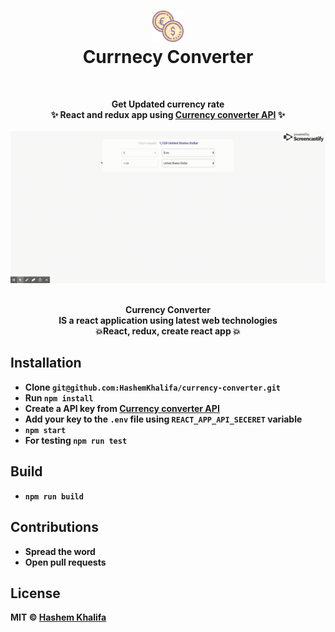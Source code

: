 <h1 align="center">
  	<img height="50" src="public/currency.png" alt="Currnecy Converter" /> <br> Currnecy Converter
</h1>

</br>

<p align="center">
  <b>Get Updated currency rate</b></br>
  <b>✨ React and redux app using <a href="https://www.currencyconverterapi.com/">Currency converter API</a> ✨<b>
  </br>
  </br>
  
  <img src="public/currency-gif.gif" alt="Currnecy Converter" />
  </br> 
</p>

<p align="center">
  <br><b>Currency Converter</b> 
  <br>
  IS a react application using latest web technologies<br>
   <b>💥React, redux, create react app 💥</b>
</p>




## Installation

* Clone  `git@github.com:HashemKhalifa/currency-converter.git`
* Run `npm install` 
* Create a API key from <a href="https://www.currencyconverterapi.com/"> Currency converter API </a>
* Add your key to the `.env` file using `REACT_APP_API_SECERET` variable
* `npm start`
* For testing `npm run test`

## Build
* `npm run build`

## Contributions

* Spread the word
* Open pull requests

## License
MIT © [Hashem Khalifa](https://github.com/hashemkhalifa)

